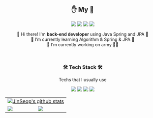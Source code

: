 <h2 align="center">✋ My 🤚</h2>
<p align="center">
  <a href="https://cnu-jinseop.tistory.com/" target="_blank"><img src="https://img.shields.io/badge/Blog-gray?style=flat-square&logo=TV%20Time&logoColor=white&link=https://cnu-jinseop.tistory.com/"/></a>
  <a href="mailto:tjq2702@naver.com" target="_blank"><img src="https://img.shields.io/badge/tjq2702@naver.com-03C75A?style=flat-square&logo=Naver&logoColor=white&link=tjq2702@naver.com"/></a>
  <a href="https://www.facebook.com/JinSeopDev" target = "_blank"><img src="https://img.shields.io/badge/-Facebook-1877f2?style=flat-square&logo=facebook&logoColor=white&link=https://www.facebook.com/JinSeopDev"/></a>
  <a href="https://www.instagram.com/dear_seop/" target="_blank"><img src="https://img.shields.io/badge/-Instagram-dd2a7b?style=flat-square&logo=instagram&logoColor=white&link=https://www.instagram.com/dear_seop/"/></a>
</p>
<p align="center">
  👋 Hi there! I'm <b>back-end developer</b> using Java Spring and JPA 🚀<br/>
  🌱 I’m currently learning Algorithm & Spring & JPA 🌱<br/>
  🔭 I’m currently working on army 💂‍♂️<br/>
</p>
</br>

<h3 align="center">🛠 Tech Stack 🛠</h3>
<p align="center"> Techs that I usually use</p>
<p align="center">
  <img src="https://img.shields.io/badge/Java-007396?style=flat-square&logo=Java&logoColor=white"/>
  <img src="https://img.shields.io/badge/SpringBoot-6DB33F?style=flat-square&logo=SpringBoot&logoColor=white"/> 
  <img src="https://img.shields.io/badge/Spring-6DB33F?style=flat-square&logo=Spring&logoColor=white"/>
  <img src="https://img.shields.io/badge/Thymeleaf-005F0F?style=flat-square&logo=Thymeleaf&logoColor=white"/>
  <!--<img src="https://img.shields.io/badge/Docker-2496ED?style=flat-square&logo=Docker&logoColor=white"/> -->
</p>

<table align = "center">
  <tr align = "center">
  <td colspan="2" ><a href="https://github.com/anuraghazra/github-readme-stats"><img align="center" src="https://github-readme-stats.vercel.app/api?username=kim-jin-seop&show_icons=true&include_all_commits=true&theme=buefy&hide_border=true" alt="JinSeop's github stats" /></a></td>
  </tr>
  <tr>
  <td><a href="https://solved.ac/tjq2702/"><img align="center" src = "http://mazassumnida.wtf/api/v2/generate_badge?boj=tjq2702"></ad></td>
  <td><a href="https://github.com/anuraghazra/github-readme-stats"><img align="center" src="https://github-readme-stats.vercel.app/api/top-langs/?username=kim-jin-seop&layout=compact&theme=buefy&hide_border=true" /></a></td>
  </tr>
</table>

<!-- 로고 생성 https://simpleicons.org/-->
